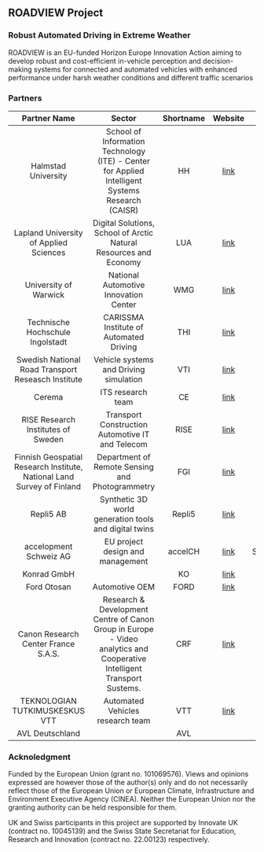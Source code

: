 ## ROADVIEW Project

### Robust Automated Driving in Extreme Weather

ROADVIEW is an EU-funded Horizon Europe Innovation Action aiming to develop robust and cost-efficient in-vehicle perception and decision-making systems for connected and automated vehicles with enhanced performance under harsh weather conditions and different traffic scenarios

### Partners

|                              Partner   Name                              |                                                            Sector                                                            | Shortname |                                                            Website                                                           |   Country   |
|:------------------------------------------------------------------------:|:----------------------------------------------------------------------------------------------------------------------------:|:---------:|:----------------------------------------------------------------------------------------------------------------------------:|:-----------:|
| Halmstad   University                                                    | School of Information Technology   (ITE) - Center for Applied Intelligent Systems Research (CAISR)                           | HH        |[link](https://www.hh.se/english.html)                                                                                             | Sweden      |
| Lapland   University of Applied Sciences                                 | Digital Solutions, School of   Arctic Natural Resources and Economy                                                          | LUA       | [link](https://www.lapinamk.fi/en/)                                                                                                   | Finland     |
| University   of Warwick                                                  | National Automotive Innovation   Center                                                                                      | WMG       |[link](https://warwick.ac.uk/fac/sci/wmg/)                                                                                          | UK          |
| Technische   Hochschule Ingolstadt                                       | CARISSMA Institute of Automated   Driving                                                                                    | THI       | [link](https://www.thi.de/en/research/carissma/c-iad/)                                                                               | Germany     |
| Swedish   National Road Transport Reseasch Institute                     | Vehicle systems and Driving   simulation                                                                                     | VTI       | [link](www.vti.se)                                                                                                                   | Sweden      |
| Cerema                                                                   | ITS research team                                                                                                            | CE        | [link](https://www.cerema.fr/en/innovation-recherche/recherche/equipes/its-intelligent-transport-systems-towards-greater-safety-and) | France      |
| RISE   Research Institutes of Sweden                                     | Transport Construction   Automotive IT and Telecom                                                                           | RISE      | [link](https://www.ri.se      )                                                                                                      | Sweden      |
| Finnish   Geospatial Research Institute, National Land Survey of Finland | Department of Remote Sensing and   Photogrammetry                                                                            | FGI       | [link](https://www.maanmittauslaitos.fi/en/research)                                                                                 | Finland     |
| Repli5   AB                                                              | Synthetic 3D world generation   tools and digital twins                                                                      | Repli5    | [link](https://repli5.com/)                                                                                                          | Sweden      |
| accelopment   Schweiz AG                                                 | EU project design and management                                                                                             | accelCH   | [link](https://accelopment.com/)                                                                                                     | Switzerland |
| Konrad   GmbH                                                            |                                                                                                                              | KO        | [link](https://www.konrad-technologies.com/)                                                                                         | Germany     |
| Ford   Otosan                                                            | Automotive OEM                                                                                                               | FORD      | [link](https://fordotosan.com.tr/en)                                                                                                 | Turkey      |
| Canon   Research Center France S.A.S.                                    | Research & Development   Centre of Canon Group in Europe  -   Video analytics and Cooperative Intelligent Transport Sustems. | CRF       | [link](https://www.crf.canon.fr/)                                                                                                    | France      |
| TEKNOLOGIAN   TUTKIMUSKESKUS VTT                                         | Automated Vehicles research team                                                                                             | VTT       | [link](https://www.vttresearch.com/en/ourservices/automated-driving-and-smart-mobility-services)                                                                                             | Finland     |
| AVL   Deutschland                                                        |                                                                                                                              | AVL       |                                                                                                                              | Germany     |
### Acknoledgment
Funded by the European Union (grant no. 101069576). Views and opinions expressed are however those of the author(s) only and do not necessarily reflect those of the European Union or European Climate, Infrastructure and Environment Executive Agency (CINEA). Neither the European Union nor the granting authority can be held responsible for them.

UK and Swiss participants in this project are supported by Innovate UK (contract no. 10045139) and the Swiss State Secretariat for Education, Research and Innovation (contract no. 22.00123) respectively.
